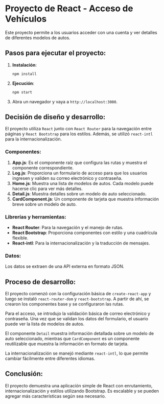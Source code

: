 # Proyecto de React - Acceso de Vehículos

Este proyecto permite a los usuarios acceder con una cuenta y ver detalles de diferentes modelos de autos.

## Pasos para ejecutar el proyecto:

1. **Instalación**:
   
   ```bash
   npm install
   ```


2. **Ejecución**:

    ```bash
   npm start
   ```


3. Abra un navegador y vaya a `http://localhost:3000`.

## Decisión de diseño y desarrollo:

El proyecto utiliza `React` junto con `React Router` para la navegación entre páginas y `React Bootstrap` para los estilos. Además, se utilizó `react-intl` para la internacionalización.

### Componentes:

1. **App.js**: Es el componente raíz que configura las rutas y muestra el componente correspondiente.
2. **Log.js**: Proporciona un formulario de acceso para que los usuarios ingresen y validen su correo electrónico y contraseña.
3. **Home.js**: Muestra una lista de modelos de autos. Cada modelo puede hacerse clic para ver más detalles.
4. **Detail.js**: Muestra detalles sobre un modelo de auto seleccionado.
5. **CardComponent.js**: Un componente de tarjeta que muestra información breve sobre un modelo de auto.

### Librerías y herramientas:

- **React Router**: Para la navegación y el manejo de rutas.
- **React Bootstrap**: Proporciona componentes con estilo y una cuadrícula flexible.
- **React-intl**: Para la internacionalización y la traducción de mensajes.

### Datos:

Los datos se extraen de una API externa en formato JSON.

## Proceso de desarrollo:

El proyecto comenzó con la configuración básica de `create-react-app` y luego se instaló `react-router-dom` y `react-bootstrap`. A partir de ahí, se crearon los componentes base y se configuraron las rutas.

Para el acceso, se introdujo la validación básica de correo electrónico y contraseña. Una vez que se validan los datos del formulario, el usuario puede ver la lista de modelos de autos.

El componente `Detail` muestra información detallada sobre un modelo de auto seleccionado, mientras que `CardComponent` es un componente reutilizable que muestra la información en formato de tarjeta.

La internacionalización se manejó mediante `react-intl`, lo que permite cambiar fácilmente entre diferentes idiomas.

## Conclusión:

El proyecto demuestra una aplicación simple de React con enrutamiento, internacionalización y estilos utilizando Bootstrap. Es escalable y se pueden agregar más características según sea necesario.
